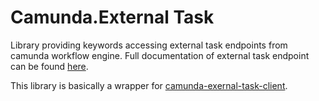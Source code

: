 # Camunda.External Task

Library providing keywords accessing external task endpoints from camunda workflow engine. Full documentation
of external task endpoint can be found [here](https://docs.camunda.org/manual/7.5/reference/rest/external-task/).

This library is basically a wrapper for [camunda-exernal-task-client](https://github.com/trustfactors/camunda-external-task-client-python3).